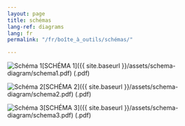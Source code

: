 ```yaml
---
layout: page
title: schémas
lang-ref: diagrams
lang: fr
permalink: "/fr/boîte_à_outils/schémas/"

---
```

<img class="doc" src="{{ site.baseurl }}/assets/img/archive.svg" alt="Schéma 1" />[SCHÉMA 1]({{ site.baseurl }}/assets/schema-diagram/schema1.pdf) (.pdf)

<img class="doc" src="{{ site.baseurl }}/assets/img/archive.svg" alt="Schéma 2" />[SCHÉMA 2]({{ site.baseurl }}/assets/schema-diagram/schema2.pdf) (.pdf)

<img class="doc" src="{{ site.baseurl }}/assets/img/archive.svg" alt="Schéma 3" />[SCHÉMA 3]({{ site.baseurl }}/assets/schema-diagram/schema3.pdf) (.pdf)